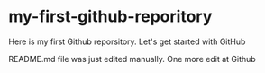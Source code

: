 # my-first-github-reporitory
Here is my first Github reporsitory. Let's get started with GitHub 

README.md file was just edited manually. One more edit at Github
